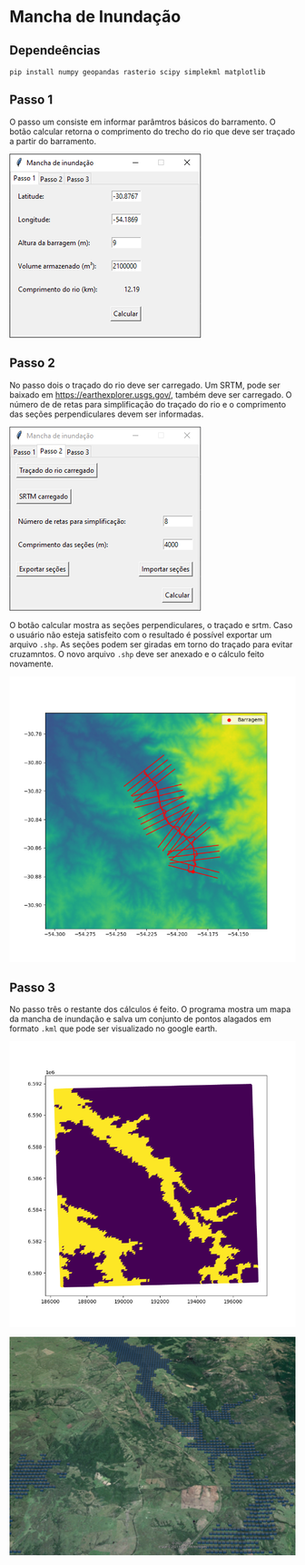 # Mancha de Inundação

## Dependeências

    pip install numpy geopandas rasterio scipy simplekml matplotlib
  
## Passo 1

O passo um consiste em informar parâmtros básicos do barramento. O botão calcular retorna o comprimento do trecho do rio que deve ser traçado a partir do barramento. 

![alt text](figs/p1.png)

## Passo 2

No passo dois o traçado do rio deve ser carregado. Um SRTM, pode ser baixado em https://earthexplorer.usgs.gov/, também deve ser carregado. O número de de retas para simplificação do traçado do rio e o comprimento das seções perpendiculares devem ser informadas.

![alt text](figs/p2.png)

O botão calcular mostra as seções perpendiculares, o traçado e srtm. Caso o usuário não esteja satisfeito com o resultado é possível exportar um arquivo `.shp`. As seções podem ser giradas em torno do traçado para evitar cruzamntos. O novo arquivo `.shp` deve ser anexado e o cálculo feito novamente.

![alt text](figs/mapa_secs.png)

## Passo 3

No passo três o restante dos cálculos é feito. O programa mostra um mapa da mancha de inundação e salva um conjunto de pontos alagados em formato `.kml` que pode ser visualizado no google earth.

![alt text](figs/mancha.png)

![alt text](figs/pts_alagados.png)